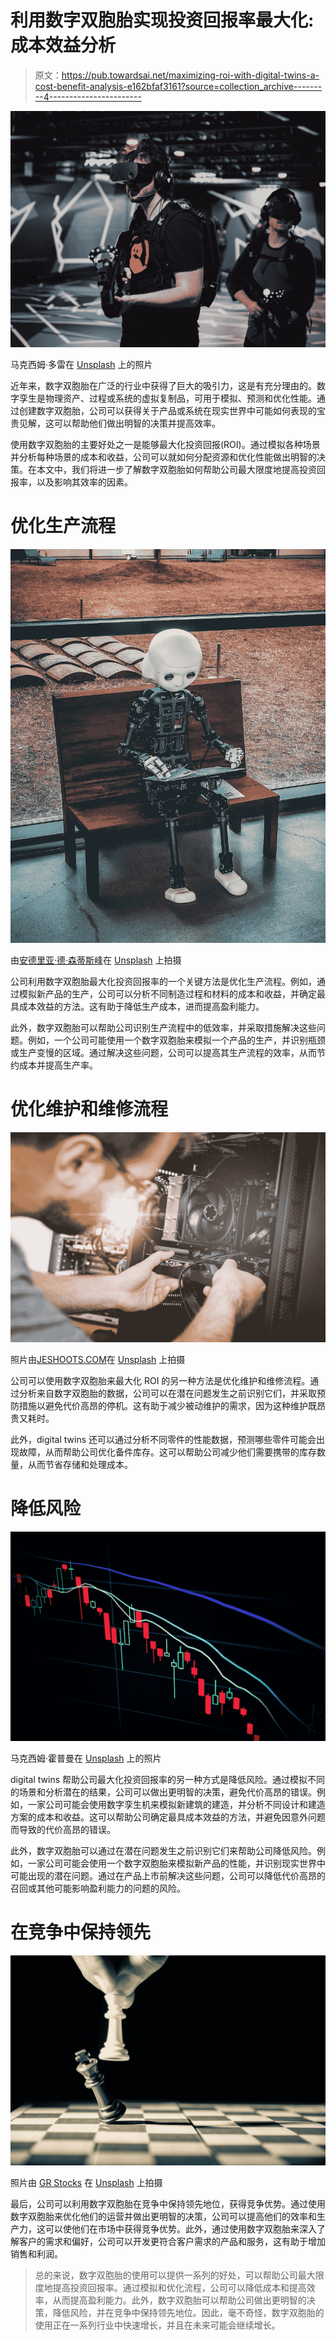 # 利用数字双胞胎实现投资回报率最大化:成本效益分析

> 原文：<https://pub.towardsai.net/maximizing-roi-with-digital-twins-a-cost-benefit-analysis-e162bfaf3161?source=collection_archive---------4----------------------->

![](img/606c83767c2cc126662534db3cb51ff6.png)

马克西姆·多雷在 [Unsplash](https://unsplash.com?utm_source=medium&utm_medium=referral) 上的照片

近年来，数字双胞胎在广泛的行业中获得了巨大的吸引力，这是有充分理由的。数字孪生是物理资产、过程或系统的虚拟复制品，可用于模拟、预测和优化性能。通过创建数字双胞胎，公司可以获得关于产品或系统在现实世界中可能如何表现的宝贵见解，这可以帮助他们做出明智的决策并提高效率。

使用数字双胞胎的主要好处之一是能够最大化投资回报(ROI)。通过模拟各种场景并分析每种场景的成本和收益，公司可以就如何分配资源和优化性能做出明智的决策。在本文中，我们将进一步了解数字双胞胎如何帮助公司最大限度地提高投资回报率，以及影响其效率的因素。

# 优化生产流程

![](img/16e5f165d41f13e40dc3f7872ce04dae.png)

由[安德里亚·德·森蒂斯峰](https://unsplash.com/@santesson89?utm_source=medium&utm_medium=referral)在 [Unsplash](https://unsplash.com?utm_source=medium&utm_medium=referral) 上拍摄

公司利用数字双胞胎最大化投资回报率的一个关键方法是优化生产流程。例如，通过模拟新产品的生产，公司可以分析不同制造过程和材料的成本和收益，并确定最具成本效益的方法。这有助于降低生产成本，进而提高盈利能力。

此外，数字双胞胎可以帮助公司识别生产流程中的低效率，并采取措施解决这些问题。例如，一个公司可能使用一个数字双胞胎来模拟一个产品的生产，并识别瓶颈或生产变慢的区域。通过解决这些问题，公司可以提高其生产流程的效率，从而节约成本并提高生产率。

# 优化维护和维修流程

![](img/ad6b1da73fea91329f6c2bc2c20638e0.png)

照片由[JESHOOTS.COM](https://unsplash.com/@jeshoots?utm_source=medium&utm_medium=referral)在 [Unsplash](https://unsplash.com?utm_source=medium&utm_medium=referral) 上拍摄

公司可以使用数字双胞胎来最大化 ROI 的另一种方法是优化维护和维修流程。通过分析来自数字双胞胎的数据，公司可以在潜在问题发生之前识别它们，并采取预防措施以避免代价高昂的停机。这有助于减少被动维护的需求，因为这种维护既昂贵又耗时。

此外，digital twins 还可以通过分析不同零件的性能数据，预测哪些零件可能会出现故障，从而帮助公司优化备件库存。这可以帮助公司减少他们需要携带的库存数量，从而节省存储和处理成本。

# 降低风险

![](img/66cec7e0048679b305fe9953790bf19f.png)

马克西姆·霍普曼在 [Unsplash](https://unsplash.com?utm_source=medium&utm_medium=referral) 上的照片

digital twins 帮助公司最大化投资回报率的另一种方式是降低风险。通过模拟不同的场景和分析潜在的结果，公司可以做出更明智的决策，避免代价高昂的错误。例如，一家公司可能会使用数字孪生机来模拟新建筑的建造，并分析不同设计和建造方案的成本和收益。这可以帮助公司确定最具成本效益的方法，并避免因意外问题而导致的代价高昂的错误。

此外，数字双胞胎可以通过在潜在问题发生之前识别它们来帮助公司降低风险。例如，一家公司可能会使用一个数字双胞胎来模拟新产品的性能，并识别现实世界中可能出现的潜在问题。通过在产品上市前解决这些问题，公司可以降低代价高昂的召回或其他可能影响盈利能力的问题的风险。

# 在竞争中保持领先

![](img/3df5cea3b19ea3c679da023d6312c301.png)

照片由 [GR Stocks](https://unsplash.com/@grstocks?utm_source=medium&utm_medium=referral) 在 [Unsplash](https://unsplash.com?utm_source=medium&utm_medium=referral) 上拍摄

最后，公司可以利用数字双胞胎在竞争中保持领先地位，获得竞争优势。通过使用数字双胞胎来优化他们的运营并做出更明智的决策，公司可以提高他们的效率和生产力，这可以使他们在市场中获得竞争优势。此外，通过使用数字双胞胎来深入了解客户的需求和偏好，公司可以开发更符合客户需求的产品和服务，这有助于增加销售和利润。

> 总的来说，数字双胞胎的使用可以提供一系列的好处，可以帮助公司最大限度地提高投资回报率。通过模拟和优化流程，公司可以降低成本和提高效率，从而提高盈利能力。此外，数字双胞胎可以帮助公司做出更明智的决策，降低风险，并在竞争中保持领先地位。因此，毫不奇怪，数字双胞胎的使用正在一系列行业中快速增长，并且在未来可能会继续增长。